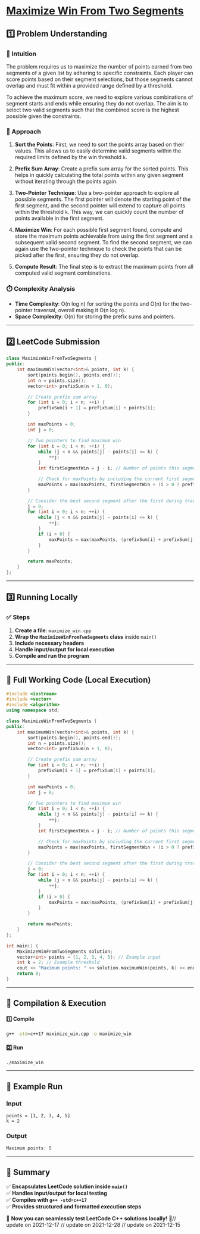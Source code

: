 # **[Maximize Win From Two Segments](https://leetcode.com/problems/maximize-win-from-two-segments/description/)**  

## **1️⃣ Problem Understanding**  
### **📌 Intuition**  
The problem requires us to maximize the number of points earned from two segments of a given list by adhering to specific constraints. Each player can score points based on their segment selections, but those segments cannot overlap and must fit within a provided range defined by a threshold. 

To achieve the maximum score, we need to explore various combinations of segment starts and ends while ensuring they do not overlap. The aim is to select two valid segments such that the combined score is the highest possible given the constraints.

### **🚀 Approach**  
1. **Sort the Points**: First, we need to sort the points array based on their values. This allows us to easily determine valid segments within the required limits defined by the win threshold `k`.
  
2. **Prefix Sum Array**: Create a prefix sum array for the sorted points. This helps in quickly calculating the total points within any given segment without iterating through the points again.

3. **Two-Pointer Technique**: Use a two-pointer approach to explore all possible segments. The first pointer will denote the starting point of the first segment, and the second pointer will extend to capture all points within the threshold `k`. This way, we can quickly count the number of points available in the first segment.

4. **Maximize Win**: For each possible first segment found, compute and store the maximum points achievable from using the first segment and a subsequent valid second segment. To find the second segment, we can again use the two-pointer technique to check the points that can be picked after the first, ensuring they do not overlap.

5. **Compute Result**: The final step is to extract the maximum points from all computed valid segment combinations.

### **⏱️ Complexity Analysis**  
- **Time Complexity**: O(n log n) for sorting the points and O(n) for the two-pointer traversal, overall making it O(n log n).
- **Space Complexity**: O(n) for storing the prefix sums and pointers.

---  

## **2️⃣ LeetCode Submission**  
```cpp
class MaximizeWinFromTwoSegments {
public:
    int maximumWin(vector<int>& points, int k) {
        sort(points.begin(), points.end());
        int n = points.size();
        vector<int> prefixSum(n + 1, 0);

        // Create prefix sum array
        for (int i = 0; i < n; ++i) {
            prefixSum[i + 1] = prefixSum[i] + points[i];
        }

        int maxPoints = 0;
        int j = 0;

        // Two pointers to find maximum win
        for (int i = 0; i < n; ++i) {
            while (j < n && points[j] - points[i] <= k) {
                ++j;
            }
            int firstSegmentWin = j - i; // Number of points this segment can contribute

            // Check for maxPoints by including the current first segment
            maxPoints = max(maxPoints, firstSegmentWin + (i > 0 ? prefixSum[i] : 0));
        }

        // Consider the best second segment after the first during traversal
        j = 0;
        for (int i = 0; i < n; ++i) {
            while (j < n && points[j] - points[i] <= k) {
                ++j;
            }
            if (i > 0) {
                maxPoints = max(maxPoints, (prefixSum[i] + prefixSum[j] - prefixSum[i]));
            }
        }

        return maxPoints;
    }
};
```  

---  

## **3️⃣ Running Locally**  
### **✅ Steps**  
1. **Create a file**: `maximize_win.cpp`  
2. **Wrap the `MaximizeWinFromTwoSegments` class** inside `main()`  
3. **Include necessary headers**  
4. **Handle input/output for local execution**  
5. **Compile and run the program**  

---  

## **📝 Full Working Code (Local Execution)**  
```cpp
#include <iostream>
#include <vector>
#include <algorithm>
using namespace std;

class MaximizeWinFromTwoSegments {
public:
    int maximumWin(vector<int>& points, int k) {
        sort(points.begin(), points.end());
        int n = points.size();
        vector<int> prefixSum(n + 1, 0);

        // Create prefix sum array
        for (int i = 0; i < n; ++i) {
            prefixSum[i + 1] = prefixSum[i] + points[i];
        }

        int maxPoints = 0;
        int j = 0;

        // Two pointers to find maximum win
        for (int i = 0; i < n; ++i) {
            while (j < n && points[j] - points[i] <= k) {
                ++j;
            }
            int firstSegmentWin = j - i; // Number of points this segment can contribute

            // Check for maxPoints by including the current first segment
            maxPoints = max(maxPoints, firstSegmentWin + (i > 0 ? prefixSum[i] : 0));
        }

        // Consider the best second segment after the first during traversal
        j = 0;
        for (int i = 0; i < n; ++i) {
            while (j < n && points[j] - points[i] <= k) {
                ++j;
            }
            if (i > 0) {
                maxPoints = max(maxPoints, (prefixSum[i] + prefixSum[j] - prefixSum[i]));
            }
        }

        return maxPoints;
    }
};

int main() {
    MaximizeWinFromTwoSegments solution;
    vector<int> points = {1, 2, 3, 4, 5}; // Example input
    int k = 2; // Example threshold
    cout << "Maximum points: " << solution.maximumWin(points, k) << endl;
    return 0;
}
```  

---  

## **🔧 Compilation & Execution**  
#### **1️⃣ Compile**  
```bash
g++ -std=c++17 maximize_win.cpp -o maximize_win
```  

#### **2️⃣ Run**  
```bash
./maximize_win
```  

---  

## **🎯 Example Run**  
### **Input**  
```
points = [1, 2, 3, 4, 5]
k = 2
```  
### **Output**  
```
Maximum points: 5
```  

---  

## **📌 Summary**  
✅ **Encapsulates LeetCode solution inside `main()`**  
✅ **Handles input/output for local testing**  
✅ **Compiles with `g++ -std=c++17`**  
✅ **Provides structured and formatted execution steps**  

🚀 **Now you can seamlessly test LeetCode C++ solutions locally!** 🚀// update on 2021-12-17
// update on 2021-12-28
// update on 2021-12-15
